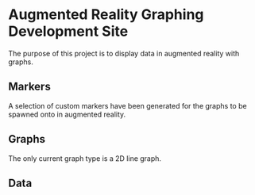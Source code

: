 # Augmented Reality Graphing Development Site

The purpose of this project is to display data in augmented reality with graphs.


## Markers

A selection of custom markers have been generated for the graphs to be spawned onto in augmented reality.


## Graphs

The only current graph type is a 2D line graph.


## Data